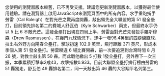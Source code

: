 您使用的瀏覽器版本較舊，已不再受支援。建議您更新瀏覽器版本，以獲得最佳使用體驗。請在瀏覽器上啟用JavaScript來瀏覽頁面中的所有內容。水手重砲捕手勞雷（Cal Raleigh）在對光芒之戰再度開轟，敲出領先全大聯盟的第 51 發全壘打，目前領先排名第二的費城人舒瓦伯（Kyle Schwarber）兩支，但最終水手仍以 5 比 6 不敵光芒。這發全壘打出現在四局上半，勞雷面對光芒先發投手羅斯穆森（Drew Rasmussen），在纏鬥九球情況下，逮中一發96.4英里的四縫線直球，拉出右外野方向陽春全壘打。擊球初速 102.9 英里，飛行距離 371 英尺，形成本季個人第 51 發全壘打。勞雷睽違 6 場比賽開轟，前一次要追溯到台灣時間 8 月 26 號，對教士敲出第 50 轟。而此戰他繳出 5 打數 1發全壘打，另外吞下一次三振，本季累積打擊率2成43，攻擊指數0.933。目前大聯盟全壘打排行榜由勞雷的 51 轟獨走，舒瓦伯 49 轟排名第二，同一天敲出第 46 轟的大谷翔平名列第三。